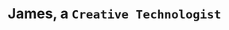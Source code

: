 ---
layout: home
permalink: "/"
title: James, a <code>Creative Technologist</code>
description: "With a background in <code>Digital Design</code> and <code>Software Development</code>, James specializes in disruptive digital innovation. He blends technical expertise with digital design skills to create engaging digital experiences and facilitate cross-disciplinary collaboration."
meta_description: "James Milton @JAMESXDIGIAL"
meta_title: JAMESXDIGIAL
subscribe: false

projects:
  heading: "" # "Projects"
  sub_heading: "" # "A collection of our recent work"
  limit: 18
  sort: weight # date | weight
  view_more_button_text: "" # "More Projects"
  view_more_button_link: "" # "/projects"
  columns: 2 # 1 | 2 | 3 | 4

# posts:
#   heading: "Recent Posts"
#   sub_heading: ""
#   limit: 3
#   sort: date # date | weight
#   view_more_button_text: ""
#   view_more_button_link: "" # "/blog"
#   columns: 3 # 1 | 2 | 3 | 4
---